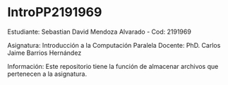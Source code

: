 # IntroPP2191969


Estudiante: Sebastian David Mendoza Alvarado - Cod: 2191969


Asignatura: Introducción a la Computación Paralela
Docente: PhD. Carlos Jaime Barrios Hernández

Información: Este repositorio tiene la función de almacenar archivos que pertenecen a la asignatura.

